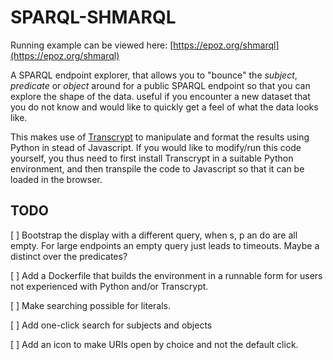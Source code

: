 # SPARQL-SHMARQL

Running example can be viewed here: [https://epoz.org/shmarql](https://epoz.org/shmarql)

A SPARQL endpoint explorer, that allows you to "bounce" the _subject_, _predicate_ or _object_ around for a public SPARQL endpoint so that you can explore the shape of the data.
useful if you encounter a new dataset that you do not know and would like to quickly get a feel of what the data looks like.

This makes use of [Transcrypt](https://www.transcrypt.org/) to manipulate and format the results using Python in stead of Javascript.
If you would like to modify/run this code yourself, you thus need to first install Transcrypt in a suitable Python environment, and then transpile the code to Javascript so that it can be loaded in the browser.

## TODO

[ ] Bootstrap the display with a different query, when s, p an do are all empty. For large endpoints an empty query just leads to timeouts. Maybe a distinct over the predicates?

[ ] Add a Dockerfile that builds the environment in a runnable form for users not experienced with Python and/or Transcrypt.

[ ] Make searching possible for literals.

[ ] Add one-click search for subjects and objects

[ ] Add an icon to make URIs open by choice and not the default click.
